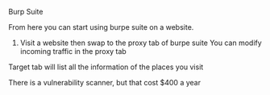 Burp Suite



From here you can start using burpe suite on a website.

1. Visit a website then swap to the proxy tab of burpe suite
You can modify incoming traffic in the proxy tab

Target tab will list all the information of the places you visit

There is a vulnerability scanner, but that cost $400 a year